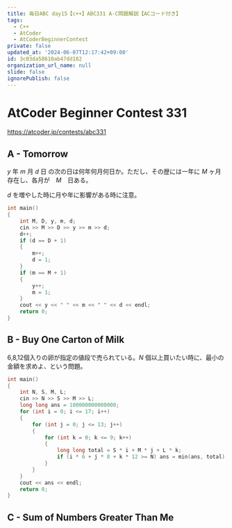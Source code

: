 ```yaml
---
title: 毎日ABC day15【c++】ABC331 A-C問題解説【ACコード付き】
tags:
  - C++
  - AtCoder
  - AtCoderBeginnerContest
private: false
updated_at: '2024-06-07T12:17:42+09:00'
id: 3c03da58610ab47dd182
organization_url_name: null
slide: false
ignorePublish: false
---
```

# AtCoder Beginner Contest 331

https://atcoder.jp/contests/abc331

## A - Tomorrow
$y$ 年 $m$ 月 $d$ 日 の次の日は何年何月何日か。ただし、その歴には一年に $M$ ヶ月存在し、各月が　$M$　日ある。

$d$ を増やした時に月や年に影響がある時に注意。


```cpp
int main()
{
	int M, D, y, m, d;
	cin >> M >> D >> y >> m >> d;
	d++;
	if (d == D + 1)
	{
		m++;
		d = 1;
	}
	if (m == M + 1)
	{
		y++;
		m = 1;
	}
	cout << y << " " << m << " " << d << endl;
	return 0;
}
```

## B - Buy One Carton of Milk
6,8,12個入りの卵が指定の値段で売られている。$N$ 個以上買いたい時に、最小の金額を求めよ、という問題。



```cpp
int main()
{
	int N, S, M, L;
	cin >> N >> S >> M >> L;
	long long ans = 100000000000000;
	for (int i = 0; i <= 17; i++)
	{
		for (int j = 0; j <= 13; j++)
		{
			for (int k = 0; k <= 9; k++)
			{
				long long total = S * i + M * j + L * k;
				if (i * 6 + j * 8 + k * 12 >= N) ans = min(ans, total);
			}
		}
	}
	cout << ans << endl;
	return 0;
}
```
## C - Sum of Numbers Greater Than Me
